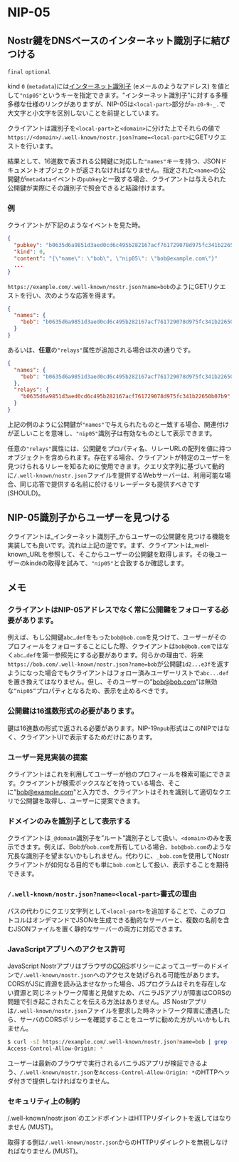 NIP-05
======

Nostr鍵をDNSベースのインターネット識別子に結びつける
----------------------------------------------------

`final` `optional`

kind `0` (`metadata`)には[インターネット識別子](https://datatracker.ietf.org/doc/html/rfc5322#section-3.4.1) (eメールのようなアドレス) を値として`"nip05"`というキーを指定できます。"インターネット識別子"に対する多種多様な仕様のリンクがありますが、NIP-05は`<local-part>`部分が`a-z0-9-_.`で大文字と小文字を区別しないことを前提としています。

クライアントは識別子を`<local-part>`と`<domain>`に分けた上でそれらの値で`https://<domain>/.well-known/nostr.json?name=<local-part>`にGETリクエストを行います。

結果として、16進数で表される公開鍵に対応した`"names"`キーを持つ、JSONドキュメントオブジェクトが返されなければなりません。指定された`<name>`の公開鍵が`metadata`イベントの`pubkey`と一致する場合、クライアントは与えられた公開鍵が実際にその識別子で照会できると結論付けます。

### 例


クライアントが下記のようなイベントを見た時。

```json
{
  "pubkey": "b0635d6a9851d3aed0cd6c495b282167acf761729078d975fc341b22650b07b9",
  "kind": 0,
  "content": "{\"name\": \"bob\", \"nip05\": \"bob@example.com\"}"
  ...
}
```

`https://example.com/.well-known/nostr.json?name=bob`のようにGETリクエストを行い、次のような応答を得ます。

```json
{
  "names": {
    "bob": "b0635d6a9851d3aed0cd6c495b282167acf761729078d975fc341b22650b07b9"
  }
}
````

あるいは、**任意**の`"relays"`属性が追加される場合は次の通りです。

```json
{
  "names": {
    "bob": "b0635d6a9851d3aed0cd6c495b282167acf761729078d975fc341b22650b07b9"
  },
  "relays": {
    "b0635d6a9851d3aed0cd6c495b282167acf761729078d975fc341b22650b07b9": [ "wss://relay.example.com", "wss://relay2.example.com" ]
  }
}
````

上記の例のように公開鍵が`"names"`で与えられたものと一致する場合、関連付けが正しいことを意味し、`"nip05"`識別子は有効なものとして表示できます。

任意の`"relays"`属性には、公開鍵をプロパティ名、リレーURLの配列を値に持つオブジェクトを含められます。存在する場合、クライアントが特定のユーザーを見つけられるリレーを知るために使用できます。クエリ文字列に基づいて動的に`/.well-known/nostr.json`ファイルを提供するWebサーバーは、利用可能な場合、同じ応答で提供する名前に於けるリレーデータも提供すべきです (SHOULD)。

## NIP-05識別子からユーザーを見つける

クライアントは_インターネット識別子_からユーザーの公開鍵を見つける機能を実装しても良いです。流れは上記の逆です。まず、クライアントは_well-known_URLを参照して、そこからユーザーの公開鍵を取得します。その後ユーザーのkind`0`の取得を試みて、`"nip05"`と合致するか確認します。

## メモ

### クライアントはNIP-05アドレスでなく常に公開鍵をフォローする必要があります。

例えば、もし公開鍵`abc…def`をもった`bob@bob.com`を見つけて、ユーザーがそのプロフィールをフォローすることにした際、クライアントは`bob@bob.com`ではなく`abc…def`を第一参照先にする必要があります。何らかの理由で、将来`https://bob.com/.well-known/nostr.json?name=bob`が公開鍵`1d2...e3f`を返すようになった場合でもクライアントはフォロー済みユーザーリストで`abc...def`を置き換えてはなりません。但し、そのユーザーの”bob@bob.com”は無効な`”nip05”`プロパティとなるため、表示を止めるべきです。

### 公開鍵は16進数形式の必要があります。

鍵は16進数の形式で返される必要があります。NIP-19`npub`形式はこのNIPではなく、クライアントUIで表示するためだけにあります。

### ユーザー発見実装の提案

クライアントはこれを利用してユーザーが他のプロフィールを検索可能にできます。クライアントが検索ボックスなどを持っている場合、そこに"bob@example.com"と入力でき、クライアントはそれを識別して適切なクエリで公開鍵を取得し、ユーザーに提案できます。

### ドメインのみを識別子として表示する

クライアントは`_@domain`識別子を”ルート”識別子として扱い、`<domain>`のみを表示できます。例えば、Bobが`bob.com`を所有している場合、`bob@bob.com`のような冗長な識別子を望まないかもしれません。代わりに、`_bob.com`を使用してNostrクライアントが如何なる目的でも単に`bob.com`として扱い、表示することを期待できます。

### `/.well-known/nostr.json?name=<local-part>`書式の理由

パスの代わりにクエリ文字列として`<local-part>`を追加することで、このプロトコルはオンデマンドでJSONを生成できる動的なサーバーと、複数の名前を含むJSONファイルを置く静的なサーバーの両方に対応できます。

### JavaScriptアプリへのアクセス許可

JavaScript Nostrアプリはブラウザの[CORS][]ポリシーによってユーザーのドメインで`/.well-known/nostr.json`へのアクセスを妨げられる可能性があります。CORSがJSに資源を読み込ませなかった場合、JSプログラムはそれを存在しない資源と同じネットワーク障害と見做すため、バニラJSアプリが障害はCORSの問題で引き起こされたことを伝える方法はありません。JS Nostrアプリは`/.well-known/nostr.json`ファイルを要求した時ネットワーク障害に遭遇したら、サーバのCORSポリシーを確認することをユーザに勧めた方がいいかもしれません。

```bash
$ curl -sI https://example.com/.well-known/nostr.json?name=bob | grep -i ^Access-Control
Access-Control-Allow-Origin: *
```

ユーザーは最新のブラウザで実行されるバニラJSアプリが検証できるよう、`/.well-known/nostr.json`を`Access-Control-Allow-Origin: *`のHTTPヘッダ付きで提供しなければなりません。

[CORS]: https://developer.mozilla.org/en-US/docs/Web/HTTP/CORS

### セキュリティ上の制約

/.well-known/nostr.json`のエンドポイントはHTTPリダイレクトを返してはなりません (MUST)。

取得する側は`/.well-known/nostr.json`からのHTTPリダイレクトを無視しなければなりません (MUST)。
